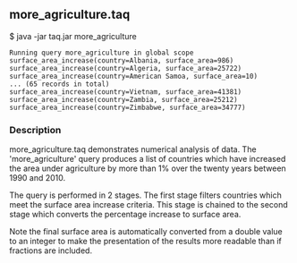 ## more_agriculture.taq

$ java -jar taq.jar more_agriculture

    Running query more_agriculture in global scope 
    surface_area_increase(country=Albania, surface_area=986)
    surface_area_increase(country=Algeria, surface_area=25722)
    surface_area_increase(country=American Samoa, surface_area=10)
    ... (65 records in total)
    surface_area_increase(country=Vietnam, surface_area=41381)
    surface_area_increase(country=Zambia, surface_area=25212)
    surface_area_increase(country=Zimbabwe, surface_area=34777)

### Description

more_agriculture.taq demonstrates numerical analysis of data. The 'more_agriculture' 
query produces a list of countries which have increased the area
under agriculture by more than 1% over the twenty years between 1990 and 2010.

The query is performed in 2 stages. The first stage filters countries which meet the 
surface area increase criteria. This stage is chained to the second stage which converts 
the percentage increase to surface area.

Note the final surface area is automatically converted from a double value to an integer to 
make the presentation of the results more readable than if fractions are included.  